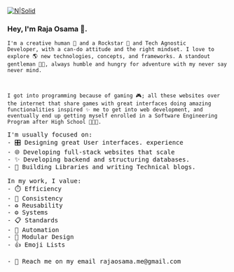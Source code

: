[![N|Solid](https://i.imgur.com/djb0QpA.jpg)](https://rajaosama.me/)


### Hey, I'm Raja Osama 👋.

<code>I'm a creative human 🏃 and a Rockstar 🤘 and Tech Agnostic Developer, with a can-do attitude and the right mindset. I love to explore 🌎 new technologies, concepts, and frameworks. A standout gentleman 👨🏼‍, always humble and hungry for adventure with my never say never mind.
 
I got into programming because of gaming 🎮; all these websites over the internet that share games with great interfaces doing amazing functionalities inspired ✨ me to get into web development, and eventually end up getting myself enrolled in a Software Engineering Program after High School 👨🏼‍🎓.
</code>
<pre>
I'm usually focused on:
- 🎛️ Designing great User interfaces. experience
- 🌐 Developing full-stack websites that scale
- ✨ Developing backend and structuring databases.
- 🧰 Building Libraries and writing Technical blogs.
 
In my work, I value:
- ⏱️ Efficiency
- 🎯 Consistency
- ♻️ Reusability
- ⚙️ Systems
- 📋 Standards
- 🤖 Automation
- 💠 Modular Design
- 👍 Emoji Lists 

- 💬 Reach me on my email rajaosama.me@gmail.com
</pre>

